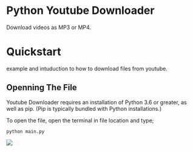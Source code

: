 # Python Youtube Downloader

Download videos as MP3 or MP4.

# Quickstart

example and intuduction to how to download files from youtube.

## Openning The File

Youtube Downloader requires an installation of Python 3.6 or greater, as well as pip. (Pip is typically bundled with Python installations.)

To open the file, open the terminal in file location and type;
```
python main.py
```

![](https://s9.gifyu.com/images/ezgif.com-gif-maker555d40bb00d442a4.gif)
